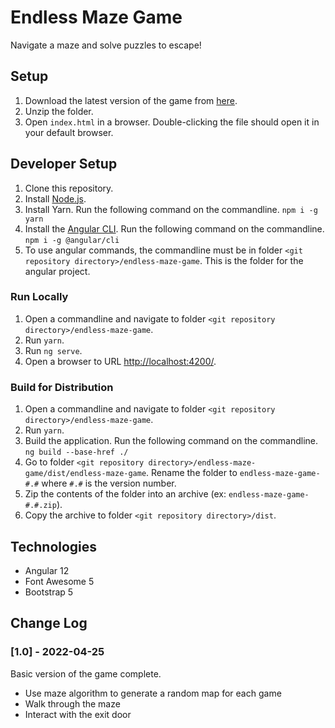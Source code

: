 # Endless Maze Game
Navigate a maze and solve puzzles to escape! 

## Setup

1. Download the latest version of the game from [here](https://github.com/m1robyndunstan/EndlessMazeGame/tree/main/dist).
1. Unzip the folder.
1. Open `index.html` in a browser. Double-clicking the file should open it in your default browser.

## Developer Setup

1. Clone this repository.
1. Install [Node.js](https://nodejs.org/en/).
1. Install Yarn. Run the following command on the commandline. `npm i -g yarn`
1. Install the [Angular CLI](https://angular.io/). Run the following command on the commandline. `npm i -g @angular/cli`
1. To use angular commands, the commandline must be in folder `<git repository directory>/endless-maze-game`. This is the folder for the angular project.

### Run Locally

1. Open a commandline and navigate to folder `<git repository directory>/endless-maze-game`.
1. Run `yarn`.
1. Run `ng serve`.
1. Open a browser to URL [http://localhost:4200/](http://localhost:4200/).

### Build for Distribution

1. Open a commandline and navigate to folder `<git repository directory>/endless-maze-game`.
1. Run `yarn`.
1. Build the application. Run the following command on the commandline. `ng build --base-href ./`
1. Go to folder `<git repository directory>/endless-maze-game/dist/endless-maze-game`. Rename the folder to `endless-maze-game-#.#` where `#.#` is the version number.
1. Zip the contents of the folder into an archive (ex: `endless-maze-game-#.#.zip`).
1. Copy the archive to folder `<git repository directory>/dist`.

## Technologies

- Angular 12
- Font Awesome 5
- Bootstrap 5

## Change Log

### [1.0] - 2022-04-25

Basic version of the game complete.
- Use maze algorithm to generate a random map for each game
- Walk through the maze
- Interact with the exit door
